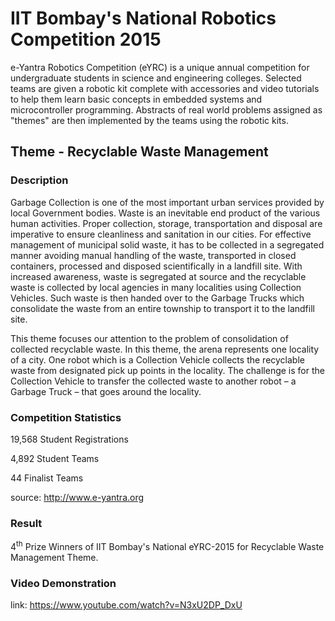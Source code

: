 # IIT Bombay's National Robotics Competition 2015

  e-Yantra Robotics Competition (eYRC) is a unique annual competition for undergraduate students in science and engineering colleges. Selected teams are given a robotic kit complete with accessories and video tutorials to help them learn basic concepts in embedded systems and microcontroller programming. Abstracts of real world problems assigned as "themes" are then implemented by the teams using the robotic kits.
  
## Theme - Recyclable Waste Management

### Description

Garbage Collection is one of the most important urban services provided by local Government bodies. Waste is an inevitable end product of the various human activities. Proper collection, storage, transportation and disposal are imperative to ensure cleanliness and sanitation in our cities. For effective management of municipal solid waste, it has to be collected in a segregated manner avoiding manual handling of the waste, transported in closed containers, processed and disposed scientifically in a landfill site.
With increased awareness, waste is segregated at source and the recyclable waste is collected by local agencies in many localities using Collection Vehicles. Such waste is then handed over to the Garbage Trucks which consolidate the waste from an entire township to transport it to the landfill site.

This theme focuses our attention to the problem of consolidation of collected recyclable waste. In this theme, the arena represents one locality of a city. One robot which is a Collection Vehicle collects the recyclable waste from designated pick up points in the locality. The challenge is for the Collection Vehicle to transfer the collected waste to another robot – a Garbage Truck – that goes around the locality.


### Competition Statistics

19,568 Student Registrations 

4,892 Student Teams

44 Finalist Teams

source: http://www.e-yantra.org

### Result

4<sup>th</sup> Prize Winners of IIT Bombay's National eYRC-2015 for Recyclable Waste Management Theme. 

### Video Demonstration 

link: https://www.youtube.com/watch?v=N3xU2DP_DxU
